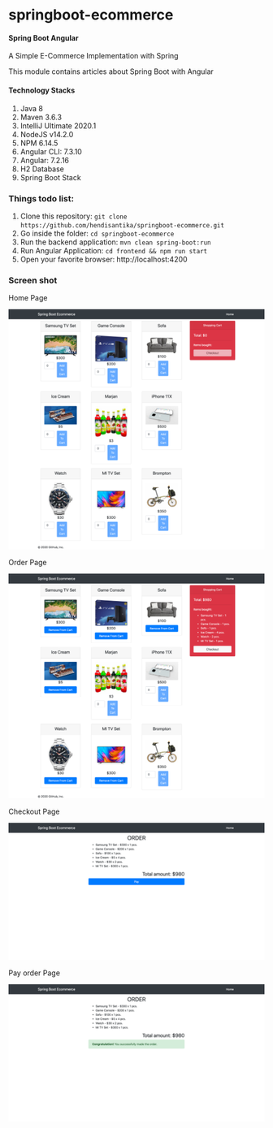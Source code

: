 # springboot-ecommerce
#### Spring Boot Angular
A Simple E-Commerce Implementation with Spring

This module contains articles about Spring Boot with Angular

#### Technology Stacks
1. Java 8
2. Maven 3.6.3
3. IntelliJ Ultimate 2020.1
4. NodeJS v14.2.0
5. NPM 6.14.5
6. Angular CLI: 7.3.10
7. Angular: 7.2.16
8. H2 Database
9. Spring Boot Stack

### Things todo list:
1. Clone this repository: `git clone https://github.com/hendisantika/springboot-ecommerce.git`
2. Go inside the folder: `cd springboot-ecommerce`
3. Run the backend application: `mvn clean spring-boot:run`
4. Run Angular Application: `cd frontend && npm run start`
5. Open your favorite browser: http://localhost:4200

### Screen shot
 
Home Page

![Home Page](img/home.png "Home Page")

Order Page

![Order Page](img/order.png "Order Page")

Checkout Page

![Checkout Page](img/checkout.png "Checkout Page")

Pay order Page

![Pay order Page](img/pay.png "Pay order Page")